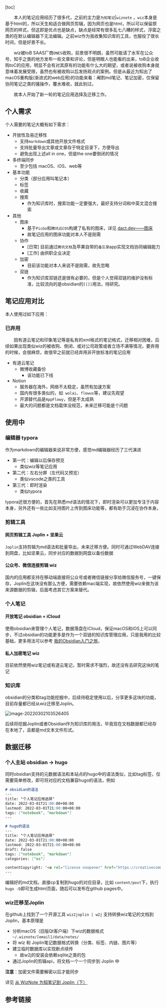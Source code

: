
[toc]

&emsp;&emsp;本人的笔记应用经历了很多代，之前的主力是`为知笔记`|`wiznote` ，`wiz`本身是基于html的，所以天生和适合做网页剪辑，因为网页也是html，所以可以保留原网页的样式，但这即是优点也是缺点，缺点是经常有很多乱七八糟的样式，浮窗之类的在默认编辑器下无法编辑。之前wiz作为我收集知识库的工具，也服役了很长时间，但是好景不长。

&emsp;&emsp;wiz被toB SAAS厂商`ONES`收购，前景很不明朗，虽然可能请了水军在公众号、知乎之类的地方发布一些文章和评论，但是明眼人也能看的出来，toB企业收购toC的应用，明显不会有对其原有的功能有什么大的期望，或者说被收购本身就意味着发展受限，虽然也有被收购以后发扬观点的案例。但是从最近为知出了macOS重构版(渐进式的web应用)的功能来看：阉割md笔记、笔记加密，仅保留协同笔记之类的骚操作，覆水难收，就此别过。

&emsp;&emsp;故本人开始了新一轮的笔记应用选择及迁移工作。

## 个人需求

个人需要的笔记大概有如下需求：

* 开放性及易迁移性
  * 支持`markdown`或其他开放文件格式
  * 支持批量导出文章或文章存于特定目录下，方便导出
  * 避免出现上述all in one，但是the one要倒闭的情况
* 多终端同步
  * 至少包括 macOS、iOS、web等
* 基本功能
  * 分类（部分应用叫笔记本）
  * 标签
  * 收藏
  * 搜索
    * 作为知识库时，搜索功能一定要强大，最好支持分词和中英文混合搜索
* 其他
  * 图床
    * 基于`PicGo`和`腾讯云COS`构建了私有的图床，详见 [dact.dev——图床](/post/dact.dev/#图床)
    * 故笔记应用的图床功能对本人不是刚需
  * 协作
    * [日常] 目前通过`腾讯文档`及苹果自带的`备忘录`app实现文档协同编辑能力
    * [工作] 由供职企业决定
  * 加密
    * 目前该功能对本人来说不是刚需，故先忽略
  * 双链
    * 作为知识库双链还是很有必要的，但是个人觉得双链的维护没有标准，比较流向的是obsidian的`[[]]`用法，待研究。

## 笔记应用对比

本人使用过如下应用：

### 已弃用

&emsp;&emsp;因有道云笔记和印象笔记等是私有的xml格式的笔记格式，迁移相对困难，后续如果出现类似wiz的被收购、倒闭、或对公司政策或者立场不满等情况，要弃用的时候，会很麻烦，故很早之前就已经弃用非开放标准的笔记应用

* 有道云笔记
  * 微博收藏备份
    * 该功能已下线
* Notion
  * 服务器在海外，网络不太稳定，虽然有加速方案
  * 国内有很多类似的，如` wolai`、`flowus`等，建议先观望
  * 开源替代品是`AppFlowy`，但是不太成熟
  * 最大的问题都是文档载体没规范，未来迁移可能是个问题

## 使用中

### 编辑器 typora

作为markdown的编辑器来说非常方便，感觉md编辑器经历了三代演进

* 第一代：编辑以后保存预览
  * 类似wiz等笔记应用
* 第二代：左右分屏（左代码又预览）
  * 类似vscode之类的工具
* 第三代：即时渲染
  * 类似typora

typora还很方便的，首先在熟悉md语法的情况下，即时渲染可以更加专注于内容本身，另外还有一些比如支持图片上传到图床功能等，都有助于沉浸在协作本身。

### 剪辑工具

#### 网页剪辑工具 Joplin + 坚果云

`Joplin`支持剪辑为md语法和批量导出，未来迁移方便。同时可通过WebDAV连接到网盘，比如坚果云，同步对应的数据到网盘以备份数据

#### 公众号、微信连接剪辑 wiz

国内的应用都支持在移动端直接将公众号或者微信链接分享给微信服务号，一键保存，Joplin在这块没有那么方便，需要依赖mac端实现，故依然使用wiz来做为该来源数据的剪辑，后面考虑其它方案来替代。

### 个人笔记

#### 开放笔记 obsidian + iCloud

使用obsidian来管理个人笔记，数据落盘在iCloud，保证macOS和iOS上可以同步，不过obsidian的功能更多是作为一个双链的知识库管理应用，只是我用的比较基础，更多用法可以参考 [我的Obsidian入门之旅][1]，

#### 私人加密笔记 wiz

目前依然使用wiz笔记或有道云笔记，暂时需求不强烈，故还没有去研究这块的笔记

### 知识库

obsidian的分类和tag功能挖掘中，后续待稳定使用以后，分享更多这块的功能，目前存量都已经从wiz迁移至Joplin。

![image-20220302103526405](https://dacaitou-1252862985.cos.ap-hongkong.myqcloud.com//img/image-20220302103526405.png)

后续将挖掘Joplin或者Obsidian作为知识库的用法，毕竟现在文档数据都已经存在本地了，且都是md文本文件形式。

## 数据迁移

### 个人主站 obsidian → hugo

同时obsidian支持的元数据语法和本站点的hugo中的语法类似，比如tag标签，仅需要简单修改，即可将对应的文档兼容hugo的语法，例如

```markdown
# obsidian的语法
---
title: "个人笔记应用选择"
date: 2022-03-01T21:00:00+08:00
lastmod: 2022-03-01T21:00:00+08:00
tags: ["notebook", "markdown"]
---

# hugo的语法
---
title: "个人笔记应用选择"
date: 2022-03-01T21:00:00+08:00
lastmod: 2022-03-01T21:00:00+08:00
draft: false
tags: ["notebook", "markdown"]
categories: ["os"]

contentCopyright: '<a rel="license noopener" href="https://creativecommons.org/licenses/by-nc-sa/4.0/deed.zh" target="_blank">CC BY-NC-SA 4.0</a>'
---
```

编辑好的md文档，直接cp复制到hugo的对应目录，比如 `content/post`下，执行 `hugo -D`即可生成html页面，随后可以发布在github pages中。

### wiz迁移至Joplin

在github上找到了一个开源工具 `wiz2joplin | w2j`  支持转换wiz笔记的文档到 Joplin，基本原理是

* 分析macOS（旧版Qt客户端）下wiz的数据格式 `~/.wiznote/[email]/data/notes/`
* 将 wiz 和 Joplin笔记数据格式转换（分类、标签、内链、图片等）
* 建立临时数据库以实现断点续传
  * 故w2j的安装会依赖sqlite之类的包
* 通过Joplin的剪辑api，将文档一个一个同步到 Joplin 中

**注意**：加密文件需要解密以后才能同步

详见 [从 WizNote 为知笔记到 Joplin（下）][2]

## 参考链接

[1]: https://wiki.eryajf.net/pages/6ed7fe/#note-refactor-obsidian "我的Obsidian入门之旅"
[2]: https://blog.zengrong.net/post/wiznote2joplin2/ "从 WizNote 为知笔记到 Joplin（下）"


